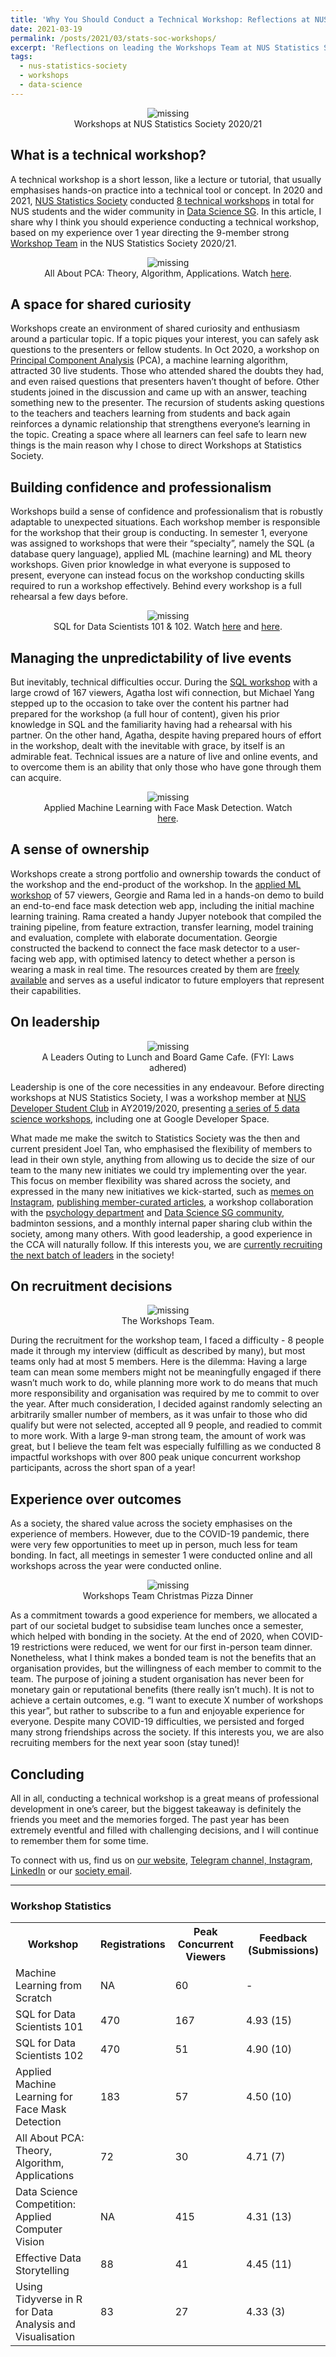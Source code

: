 ```yaml
---
title: 'Why You Should Conduct a Technical Workshop: Reflections at NUS Statistics Society'
date: 2021-03-19
permalink: /posts/2021/03/stats-soc-workshops/
excerpt: 'Reflections on leading the Workshops Team at NUS Statistics Society AY2020/21.'
tags:
  - nus-statistics-society
  - workshops
  - data-science
---
```


<figure align="center">
    <img src="/images/technical-workshop/workshops.png" alt='missing' />
    <figcaption align="center">Workshops at NUS Statistics Society 2020/21</figcaption>
</figure>

## What is a technical workshop?

A technical workshop is a short lesson, like a lecture or tutorial, that usually emphasises hands-on practice into a technical tool or concept. In 2020 and 2021, <a href="https://sites.google.com/view/nusstatisticssociety/">NUS Statistics Society</a> conducted <a href="https://sites.google.com/view/nusstatisticssociety/workshops">8 technical workshops</a> in total for NUS students and the wider community in <a href="https://datascience.sg/">Data Science SG</a>. In this article, I share why I think you should experience conducting a technical workshop, based on my experience over 1 year directing the 9-member strong <a href="https://sites.google.com/view/nusstatisticssociety/about/about-workshops">Workshop Team</a> in the NUS Statistics Society 2020/21.

<figure align="center">
    <img src="/images/technical-workshop/pca-peng.jpg" alt='missing' />
    <figcaption align="center">All About PCA: Theory, Algorithm, Applications. Watch <a href="https://sites.google.com/view/nusstatisticssociety/workshops/all-about-pca-theory-algorithm-application">here</a>.</figcaption>
</figure>

## A space for shared curiosity

Workshops create an environment of shared curiosity and enthusiasm around a particular topic. If a topic piques your interest, you can safely ask questions to the presenters or fellow students. In Oct 2020, a workshop on <a href="https://sites.google.com/view/nusstatisticssociety/workshops/all-about-pca-theory-algorithm-application">Principal Component Analysis</a> (PCA), a machine learning algorithm, attracted 30 live students. Those who attended shared the doubts they had, and even raised questions that presenters haven’t thought of before. Other students joined in the discussion and came up with an answer, teaching something new to the presenter. The recursion of students asking questions to the teachers and teachers learning from students and back again reinforces a dynamic relationship that strengthens everyone’s learning in the topic. Creating a space where all learners can feel safe to learn new things is the main reason why I chose to direct Workshops at Statistics Society.

## Building confidence and professionalism

Workshops build a sense of confidence and professionalism that is robustly adaptable to unexpected situations. Each workshop member is responsible for the workshop that their group is conducting. In semester 1, everyone was assigned to workshops that were their “specialty”, namely the SQL (a database query language), applied ML (machine learning) and ML theory workshops. Given prior knowledge in what everyone is supposed to present, everyone can instead focus on the workshop conducting skills required to run a workshop effectively. Behind every workshop is a full rehearsal a few days before.

<figure align="center">
    <img src="/images/technical-workshop/sql-agatha.png" alt='missing' />
    <figcaption align="center">SQL for Data Scientists 101 & 102. Watch <a href="https://sites.google.com/view/nusstatisticssociety/workshops/sql-for-data-scientists-101">here</a> and <a href="https://sites.google.com/view/nusstatisticssociety/workshops/sql-for-data-scientists-102">here</a>.</figcaption>
</figure>

## Managing the unpredictability of live events

But inevitably, technical difficulties occur. During the <a href="https://sites.google.com/view/nusstatisticssociety/workshops/sql-for-data-scientists-101">SQL workshop</a> with a large crowd of 167 viewers, Agatha lost wifi connection, but Michael Yang stepped up to the occasion to take over the content his partner had prepared for the workshop (a full hour of content), given his prior knowledge in SQL and the familiarity having had a rehearsal with his partner. On the other hand, Agatha, despite having prepared hours of effort in the workshop, dealt with the inevitable with grace, by itself is an admirable feat. Technical issues are a nature of live and online events, and to overcome them is an ability that only those who have gone through them can acquire.

<figure align="center">
    <img src="/images/technical-workshop/facemask-georgie.png" alt='missing' />
    <figcaption align="center">Applied Machine Learning with Face Mask Detection. Watch <a href="https://sites.google.com/view/nusstatisticssociety/workshops/applied-machine-learning-for-face-mask-detection">here</a>.</figcaption>
</figure>

## A sense of ownership

Workshops create a strong portfolio and ownership towards the conduct of the workshop and the end-product of the workshop. In the <a href="https://sites.google.com/view/nusstatisticssociety/workshops/applied-machine-learning-for-face-mask-detection">applied ML workshop</a> of 57 viewers, Georgie and Rama led in a hands-on demo to build an end-to-end face mask detection web app, including the initial machine learning training. Rama created a handy Jupyer notebook that compiled the training pipeline, from feature extraction, transfer learning, model training and evaluation, complete with elaborate documentation. Georgie constructed the backend to connect the face mask detector to a user-facing web app, with optimised latency to detect whether a person is wearing a mask in real time. The resources created by them are <a href="https://github.com/geoboom/facemask-workshop">freely available</a> and serves as a useful indicator to future employers that represent their capabilities.

## On leadership

<figure align="center">
    <img src="/images/technical-workshop/leaders.jpg" alt='missing' />
    <figcaption align="center">A Leaders Outing to Lunch and Board Game Cafe. (FYI: Laws adhered)</figcaption>
</figure>

Leadership is one of the core necessities in any endeavour. Before directing workshops at NUS Statistics Society, I was a workshop member at <a href="https://dsc.comp.nus.edu.sg/">NUS Developer Student Club</a> in AY2019/2020, presenting <a href="https://www.youtube.com/playlist?list=PLiAp0_yuG0tY3bldy2K3L3s5XZmlmy8Gu">a series of 5 data science workshops</a>, including one at Google Developer Space.

What made me make the switch to Statistics Society was the then and current president Joel Tan, who emphasised the flexibility of members to lead in their own style, anything from allowing us to decide the size of our team to the many new initiates we could try implementing over the year. This focus on member flexibility was shared across the society, and expressed in the many new initiatives we kick-started, such as <a href="https://www.instagram.com/nusstatssoc/">memes on Instagram</a>, <a href="https://sites.google.com/view/nusstatisticssociety/articles">publishing member-curated articles</a>, a workshop collaboration with the <a href="https://sites.google.com/view/nusstatisticssociety/workshops/effective-data-visualization">psychology department</a> and <a href="https://datascience.sg/">Data Science SG community</a>, badminton sessions, and a monthly internal paper sharing club within the society, among many others. With good leadership, a good experience in the CCA will naturally follow. If this interests you, we are <a href="https://nus.campuslabs.com/engage/submitter/form/start/473251">currently recruiting the next batch of leaders</a> in the society!

## On recruitment decisions

<figure align="center">
    <img src="/images/technical-workshop/team-profile.png" alt='missing' />
    <figcaption align="center">The Workshops Team.</figcaption>
</figure>

During the recruitment for the workshop team, I faced a difficulty - 8 people made it through my interview (difficult as described by many), but most teams only had at most 5 members. Here is the dilemma: Having a large team can mean some members might not be meaningfully engaged if there wasn’t much work to do, while planning more work to do means that much more responsibility and organisation was required by me to commit to over the year. After much consideration, I decided against randomly selecting an arbitrarily smaller number of members, as it was unfair to those who did qualify but were not selected, accepted all 9 people, and readied to commit to more work. With a large 9-man strong team, the amount of work was great, but I believe the team felt was especially fulfilling as we conducted 8 impactful workshops with over 800 peak unique concurrent workshop participants, across the short span of a year!

## Experience over outcomes

As a society, the shared value across the society emphasises on the experience of members. However, due to the COVID-19 pandemic, there were very few opportunities to meet up in person, much less for team bonding. In fact, all meetings in semester 1 were conducted online and all workshops across the year were conducted online.

<figure align="center">
    <img src="/images/technical-workshop/team-dinner.png" alt='missing' />
    <figcaption align="center">Workshops Team Christmas Pizza Dinner</figcaption>
</figure>

As a commitment towards a good experience for members, we allocated a part of our societal budget to subsidise team lunches once a semester, which helped with bonding in the society. At the end of 2020, when COVID-19 restrictions were reduced, we went for our first in-person team dinner. Nonetheless, what I think makes a bonded team is not the benefits that an organisation provides, but the willingness of each member to commit to the team. The purpose of joining a student organisation has never been for monetary gain or reputational benefits (there really isn’t much). It is not to achieve a certain outcomes, e.g. “I want to execute X number of workshops this year”, but rather to subscribe to a fun and enjoyable experience for everyone. Despite many COVID-19 difficulties, we persisted and forged many strong friendships across the society. If this interests you, we are also recruiting members for the next year soon (stay tuned)!

## Concluding

All in all, conducting a technical workshop is a great means of professional development in one’s career, but the biggest takeaway is definitely the friends you meet and the memories forged. The past year has been extremely eventful and filled with challenging decisions, and I will continue to remember them for some time. 

To connect with us, find us on <a href="http://sites.google.com/view/nusstatisticssociety">our website</a>, <a href="http://tinyurl.com/StatsTele">Telegram channel, <a href="http://tinyurl.com/StatsTele">Instagram</a>, <a href="http://linkedin.com/company/nusstatssoc/">LinkedIn</a> or our <a href="mailto:statistics.society@u.nus.edu">society email</a>.

------

### Workshop Statistics

<table style="width:100%">
  <tr>
    <th>Workshop</th>
    <th>Registrations</th>
    <th>Peak Concurrent Viewers</th>
    <th>Feedback (Submissions)</th>
  </tr>
  <tr>
    <td>Machine Learning from Scratch</td>
    <td>NA</td>
    <td>60</td>
    <td>-</td>
  </tr>
    <tr>
    <td>SQL for Data Scientists 101</td>
    <td>470</td>
    <td>167</td>
    <td>4.93 (15)</td>
  </tr>
  </tr>
    <tr>
    <td>SQL for Data Scientists 102</td>
    <td>470</td>
    <td>51</td>
    <td>4.90 (10)</td>
  </tr>
  </tr>
    <tr>
    <td>Applied Machine Learning for Face Mask Detection</td>
    <td>183</td>
    <td>57</td>
    <td>4.50 (10)</td>
  </tr>
  </tr>
    <tr>
    <td>All About PCA: Theory, Algorithm, Applications</td>
    <td>72</td>
    <td>30</td>
    <td>4.71 (7)</td>
  </tr>
  </tr>
    <tr>
    <td>Data Science Competition: Applied Computer Vision</td>
    <td>NA</td>
    <td>415</td>
    <td>4.31 (13)</td>
  </tr>
  </tr>
    <tr>
    <td>Effective Data Storytelling</td>
    <td>88</td>
    <td>41</td>
    <td>4.45 (11)</td>
  </tr>
  </tr>
    <tr>
    <td>Using Tidyverse in R for Data Analysis and Visualisation</td>
    <td>83</td>
    <td>27</td>
    <td>4.33 (3)</td>
  </tr>
</table>
